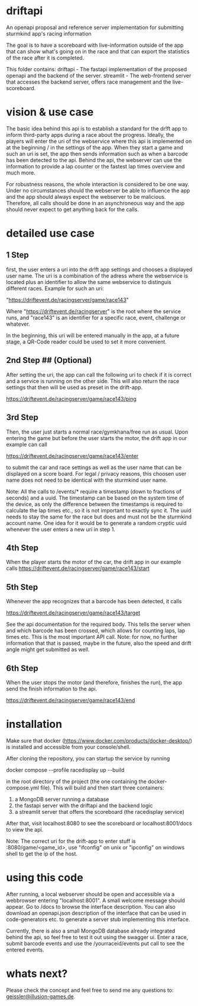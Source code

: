 # driftapi
An openapi proposal and reference server implementation for submitting sturmkind app's racing information

The goal is to have a scoreboard with live-information outside of the app that can show what's going on in the race and that can export the statistics of the race after it is completed.

This folder contains:
driftapi - The fastapi implementation of the proposed openapi and the backend of the server.
streamlit - The web-frontend server that accesses the backend server, offers race management and the live-scoreboard.

# vision & use case
The basic idea behind this api is to establish a standard for the dr!ft app to inform third-party apps during a race about the progress. Ideally, the players will enter the uri of the webservice where this api is implemented on at the beginning / in the settings of the app. When they start a game and such an uri is set, the app then sends information such as when a barcode has been detected to the api. Behind the api, the webserver can use the information to provide a lap counter or the fastest lap times overview and much more.

For robustness reasons, the whole interaction is considered to be one way. Under no circumstances should the webserver be able to influence the app and the app should always expect the webserver to be malicious. Therefore, all calls should be done in an asynchroneous way and the app should never expect to get anything back for the calls.

# detailed use case
## 1 Step ##
first, the user enters a uri into the dr!ft app settings and chooses a displayed user name. The uri is a combination of the adress where the webservice is located plus an identifier to allow the same webservice to distinguis different races. Example for such an uri:

"https://driftevent.de/racingserver/game/race143"

Where "https://driftevent.de/racingserver" is the root where the service runs, and "race143" is an identifier for a specific race, event, challenge or whatever.

In the beginning, this uri will be entered manually in the app, at a future stage, a QR-Code reader could be used to set it more convenient.

## 2nd Step ## (Optional)
After setting the uri, the app can call the following uri to check if it is correct and a service is running on the other side. This will also return the race settings that then will be used as preset in the drift-app.

https://driftevent.de/racingserver/game/race143/ping

## 3rd Step ##
Then, the user just starts a normal race/gymkhana/free run as usual. Upon entering the game but before the user starts the motor, the drift app in our example can call

https://driftevent.de/racingserver/game/race143/enter

to submit the car and race settings as well as the user name that can be displayed on a score board. For legal / privacy reasons, this choosen user name does not need to be identical with the sturmkind user name.

Note: All the calls to /events/* require a timestamp (down to fractions of seconds) and a uuid. The timestamp can be based on the system time of the device, as only the difference between the timestamps is required to calculate the lap times etc., so it is not important to exactly sync it. The uuid needs to stay the same for the race but does and must not be the sturmkind account name. One idea for it would be to generate a random cryptic uuid whenever the user enters a new uri in step 1.

## 4th Step ##
When the player starts the motor of the car, the drift app in our example calls
https://driftevent.de/racingserver/game/race143/start

## 5th Step ##
Whenever the app recognizes that a barcode has been detected, it calls 

https://driftevent.de/racingserver/game/race143/target

See the api documentation for the required body. This tells the server when and which barcode has been crossed, which allows for counting laps, lap times etc.
This is the most important API call. Note: for now, no further information that that is passed, maybe in the future, also the speed and drift angle might get submitted as well.

## 6th Step ##
When the user stops the motor (and therefore, finishes the run), the app send the finish information to the api.

https://driftevent.de/racingserver/game/race143/end


# installation
Make sure that docker (https://www.docker.com/products/docker-desktop/) is installed and accessible from your console/shell.

After cloning the repository, you can startup the service by running

docker compose --profile racedisplay up --build

in the root directory of the project (the one containing the docker-compose.yml file). This will build and then start three containers:

1) a MongoDB server running a database
2) the fastapi server with the driftapi and the backend logic
3) a streamlit server that offers the scoreboard (the racedisplay service)

After that, visit localhost:8080 to see the scoreboard or localhost:8001/docs to view the api.

Note: The correct uri for the drift-app to enter stuff is <ip of the host>:8080/game/<game_id>, use "ifconfig" on unix or "ipconfig" on windows shell to get the ip of the host.

# using this code
After running, a local webserver should be open and accessible via a webbrowser entering "localhost:8001". A small welcome message should appear. Go to /docs to browse the interface description. You can also download an openapi.json description of the interface that can be used in code-generators etc. to generate a server stub implementing this interface.

Currently, there is also a small MongoDB database already integrated behind the api, so feel free to test it out using the swagger ui. Enter a race, submit barcode events and use the /yourraceid/events put call to see the entered events.

# whats next?
Please check the concept and feel free to send me any questions to: geissler@illusion-games.de.
